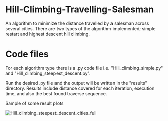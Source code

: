 # Hill-Climbing-Travelling-Salesman

An algorithm to minimize the distance travelled by a salesman across several cities. There are two types of the algorithm implemented; simple restart and highest descent hill climbing. 

# Code files
For each algorithm type there is a .py code file i.e. "Hill_climbing_simple.py" and "Hill_climbing_steepest_descent.py".

Run the desired .py file and the output will be written in the "results" directory. Results include distance covered for each iteration, execution time, and also the best found traverse sequence. 

Sample of some result plots  

![Hill_climbing_steepest_descent_cities_full](https://user-images.githubusercontent.com/72637753/111034150-ec19da00-841c-11eb-9c95-8e3a8ec9c6da.png)

